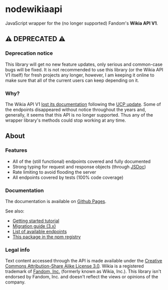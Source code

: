 # nodewikiaapi
JavaScript wrapper for the (no longer supported) Fandom's **Wikia API V1**.

## ⚠️ DEPRECATED ⚠️
### Deprecation notice
This library will get no new feature updates, only serious and common-case bugs will be fixed. It is not recommended to use this library (or the Wikia API V1 itself) for fresh projects any longer, however, I am keeping it online to make sure that all of the current users can keep depending on it.

### Why?
The Wikia API V1 [lost its documentation](https://community.fandom.com/f/p/4400000000001906655) following the [UCP update](https://community.fandom.com/wiki/Help:Unified_Community_Platform). Some of the endpoints disappeared without notice throughout the years and, generally, it seems that this API is no longer supported. Thus any of the wrapper library's methods could stop working at any time.

## About
### Features
- All of the (still functional) endpoints covered and fully documented
- Strong typing for request and response objects (through [JSDoc](https://www.typescriptlang.org/docs/handbook/jsdoc-supported-types.html))
- Rate limiting to avoid flooding the server
- All endpoints covered by tests (100% code coverage)

### Documentation
The documentation is available on [Github Pages](https://tchojnacki.github.io/nodewikiaapi/).

See also:
* [Getting started tutorial](https://tchojnacki.github.io/nodewikiaapi/tutorial-getting-started.html)
* [Migration guide (3.x)](https://tchojnacki.github.io/nodewikiaapi/tutorial-migration-guide.html)
* [List of available endpoints](https://tchojnacki.github.io/nodewikiaapi/tutorial-endpoints.html)
* [This package in the npm registry](https://www.npmjs.com/package/nodewikiaapi)

### Legal info
Text content accessed through the API is made available under the [Creative Commons Attribution-Share Alike License 3.0](https://www.fandom.com/licensing). Wikia is a registered trademark of [Fandom, Inc.](https://www.fandom.com/terms-of-use) (formerly known as Wikia, Inc.). This library isn't endorsed by Fandom, Inc. and doesn't reflect the views or opinions of the company.
